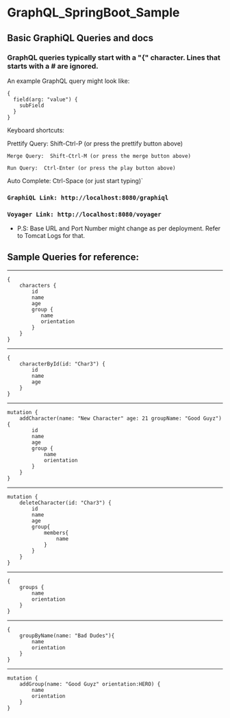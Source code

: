 # GraphQL_SpringBoot_Sample

## Basic GraphiQL Queries and docs

### GraphQL queries typically start with a "{" character. Lines that starts with a # are ignored.

An example GraphQL query might look like:

    {
      field(arg: "value") {
        subField
      }
    }

Keyboard shortcuts:

Prettify Query:  Shift-Ctrl-P (or press the prettify button above)

    Merge Query:  Shift-Ctrl-M (or press the merge button above)

    Run Query:  Ctrl-Enter (or press the play button above)

Auto Complete:  Ctrl-Space (or just start typing)`

### `GraphiQL Link: http://localhost:8080/graphiql`
### `Voyager Link: http://localhost:8080/voyager`
* P.S: Base URL and Port Number might change as per deployment. Refer to Tomcat Logs for that.

## Sample Queries for reference:

------------------------------

    {
        characters {
            id
            name
            age
            group {
               name
               orientation
            }
        }
    }

------------------------------

    {
        characterById(id: "Char3") {
            id
            name
            age
        }
    }

------------------------------

    mutation {
        addCharacter(name: "New Character" age: 21 groupName: "Good Guyz") {
            id
            name
            age
            group {
                name
                orientation
            }
        }
    }

------------------------------

    mutation {
        deleteCharacter(id: "Char3") {
            id
            name
            age
            group{
                members{
                    name
                }
            }
        }
    }

------------------------------

    {
        groups {
            name
            orientation
        }
    }

------------------------------

    {
        groupByName(name: "Bad Dudes"){
            name
            orientation
        }
    }

------------------------------

    mutation {
        addGroup(name: "Good Guyz" orientation:HERO) {
            name
            orientation
        }
    }


